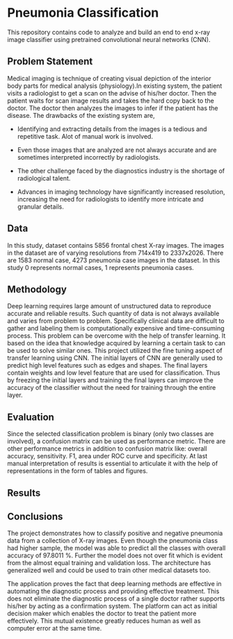 
# Pneumonia Classification

This repository contains code to analyze and build an end to end x-ray image classifier using pretrained convolutional neural networks (CNN).

## Problem Statement

Medical imaging is technique of creating visual depiction of the interior body parts
for medical analysis (physiology).In existing system, the patient visits a radiologist to
get a scan on the advise of his/her doctor. Then the patient waits for scan image results and
takes the hard copy back to the doctor. The doctor then analyzes the images to infer if the
patient has the disease. The drawbacks of the existing system are,

* Identifying and extracting details from the images is a tedious and repetitive task. Alot of manual work is involved.

* Even those images that are analyzed are not always accurate and are sometimes interpreted incorrectly by radiologists.

* The other challenge faced by the diagnostics industry is the shortage of radiological talent.

* Advances in imaging technology have significantly increased resolution, increasing the need for radiologists to identify more intricate and granular details.

## Data

In this study, dataset contains 5856 frontal chest X-ray images. The images in the
dataset are of varying resolutions from 714x419 to 2337x2026. There are 1583 normal case,
4273 pneumonia case images in the dataset. In this study 0 represents normal cases, 1
represents pneumonia cases.

## Methodology 

Deep learning requires large amount of unstructured data to reproduce accurate and
reliable results. Such quantity of data is not always available and varies from problem to
problem. Specifically clinical data are difficult to gather and labeling them is computationally
expensive and time-consuming process. This problem can be overcome with the help of
transfer learning. It based on the idea that knowledge acquired by learning a certain task to
can be used to solve similar ones. This project utilized the fine tuning aspect of transfer
learning using CNN. The initial layers of CNN are generally used to predict high level
features such as edges and shapes. The final layers contain weights and low level feature that
are used for classification. Thus by freezing the initial layers and training the final layers can
improve the accuracy of the classifier without the need for training through the entire layer.

## Evaluation 

Since the selected classification problem is binary (only two classes are
involved), a confusion matrix can be used as performance metric. There are other
performance metrics in addition to confusion matrix like: overall accuracy, sensitivity. F1,
area under ROC curve and specificity. At last manual interpretation of results is essential to
articulate it with the help of representations in the form of tables and figures.

## Results 

## Conclusions 

The project demonstrates how to classify positive and negative pneumonia data from
a collection of X-ray images. Even though the pneumonia class had higher
sample, the model was able to predict all the classes with overall accuracy of 97.8011 %.
Further the model does not over fit which is evident from the almost equal training and
validation loss. The architecture has generalized well and could be used to train other medical
datasets too. 

The application proves the fact that deep learning methods are effective in automating the
diagnostic process and providing effective treatment. This does not eliminate the diagnostic
process of a single doctor rather supports his/her by acting as a confirmation system. The
platform can act as initial decision maker which enables the doctor to treat the patient more
effectively. This mutual existence greatly reduces human as well as computer error at the
same time.